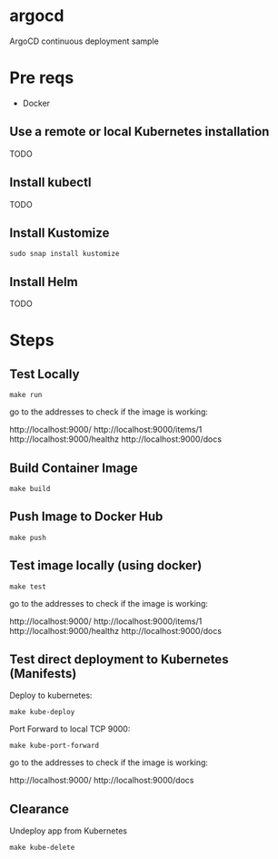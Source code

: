 # argocd
ArgoCD continuous deployment sample

# Pre reqs

- Docker

## Use a remote or local Kubernetes installation

TODO

## Install kubectl

TODO

## Install Kustomize

```
sudo snap install kustomize
```

## Install Helm

TODO


# Steps

## Test Locally

```
make run
```

go to the addresses to check if the image is working:

http://localhost:9000/
http://localhost:9000/items/1
http://localhost:9000/healthz
http://localhost:9000/docs



## Build Container Image

```
make build
```

## Push Image to Docker Hub

```
make push
```

## Test image locally (using docker)

```
make test
```

go to the addresses to check if the image is working:

http://localhost:9000/
http://localhost:9000/items/1
http://localhost:9000/healthz
http://localhost:9000/docs


## Test direct deployment to Kubernetes (Manifests)

Deploy to kubernetes:

```
make kube-deploy
```

Port Forward to local TCP 9000:


```
make kube-port-forward
```

go to the addresses to check if the image is working:

http://localhost:9000/
http://localhost:9000/docs


## Clearance

Undeploy app from Kubernetes

```
make kube-delete
```




